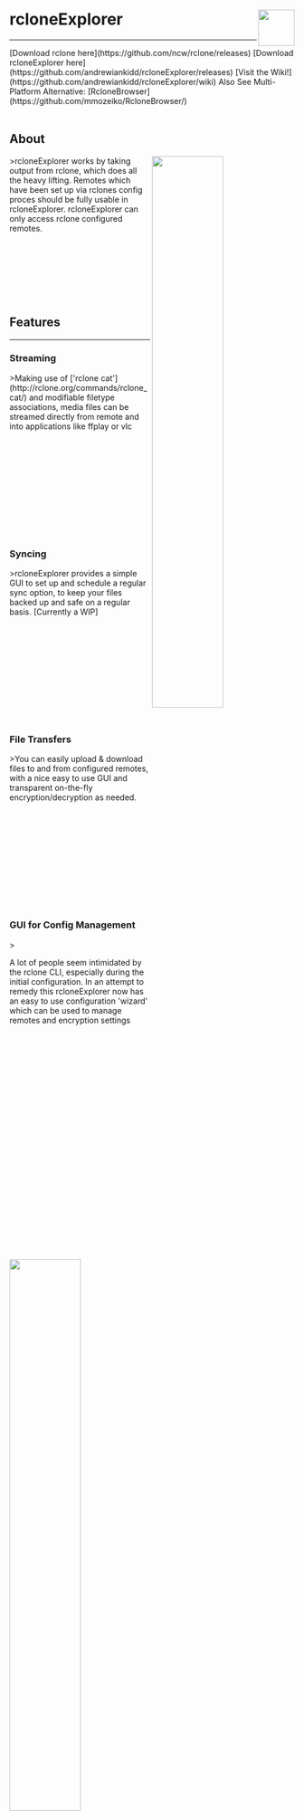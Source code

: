 # rcloneExplorer <img align="right" width="64px" src="http://i.imgur.com/T4We4ZK.png">
<hr>
[Download rclone here](https://github.com/ncw/rclone/releases)    
[Download rcloneExplorer here](https://github.com/andrewiankidd/rcloneExplorer/releases)    
[Visit the Wiki!](https://github.com/andrewiankidd/rcloneExplorer/wiki)                  
Also See Multi-Platform Alternative: [RcloneBrowser](https://github.com/mmozeiko/RcloneBrowser/)
<br/><br/>

## About
<img align="right" width="50%" src="https://i.imgur.com/vtOep1f.png">
>rcloneExplorer works by taking output from rclone, which does all the heavy lifting. Remotes which have been set up via rclones config proces should be fully usable in rcloneExplorer.
rcloneExplorer can only access rclone configured remotes.

<br/><br/>
<br/><br/>
<br/><br/>

## Features
<hr>

### Streaming
<img align="left" style="margin-right:20px;" width="50%" src="https://i.imgur.com/S1p4FHQ.jpg">
>Making use of ['rclone cat'](http://rclone.org/commands/rclone_cat/) and modifiable filetype associations, media files can be streamed directly from remote and into applications like ffplay or vlc

<br/><br/>
<br/><br/>
<br/><br/>
<br/><br/>
<br/><br/>

### Syncing
<img align="right" width="50%" src="https://i.imgur.com/F7qcBPd.png">
>rcloneExplorer provides a simple GUI to set up and schedule a regular sync option, to keep your files backed up and safe on a regular basis. [Currently a WIP]

<br/><br/>
<br/><br/>
<br/><br/>
<br/><br/>
<br/><br/>

### File Transfers
<img align="left" width="50%" src="https://i.imgur.com/KodgC3I.png">
>You can easily upload & download files to and from configured remotes, with a nice easy to use GUI and transparent on-the-fly encryption/decryption as needed.

<br/><br/>
<br/><br/>
<br/><br/>
<br/><br/>
<br/><br/>

### GUI for Config Management
<img align="right" width="50%" src="https://i.imgur.com/1BpaGTM.png">
><p>A lot of people seem intimidated by the rclone CLI, especially during the initial configuration. In an attempt to remedy this rcloneExplorer now has an easy to use configuration 'wizard' which can be used to manage remotes and encryption settings</p>
